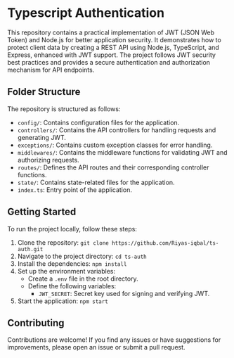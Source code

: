 # Typescript Authentication 

This repository contains a practical implementation of JWT (JSON Web Token) and Node.js for better application security. It demonstrates how to protect client data by creating a REST API using Node.js, TypeScript, and Express, enhanced with JWT support. The project follows JWT security best practices and provides a secure authentication and authorization mechanism for API endpoints.

## Folder Structure

The repository is structured as follows:

- `config/`: Contains configuration files for the application.
- `controllers/`: Contains the API controllers for handling requests and generating JWT.
- `exceptions/`: Contains custom exception classes for error handling.
- `middlewares/`: Contains the middleware functions for validating JWT and authorizing requests.
- `routes/`: Defines the API routes and their corresponding controller functions.
- `state/`: Contains state-related files for the application.
- `index.ts`: Entry point of the application.

## Getting Started

To run the project locally, follow these steps:

1. Clone the repository: `git clone https://github.com/Riyas-iqbal/ts-auth.git`
2. Navigate to the project directory: `cd ts-auth`
3. Install the dependencies: `npm install`
4. Set up the environment variables:
   - Create a `.env` file in the root directory.
   - Define the following variables:
     - `JWT_SECRET`: Secret key used for signing and verifying JWT.
5. Start the application: `npm start`

## Contributing

Contributions are welcome! If you find any issues or have suggestions for improvements, please open an issue or submit a pull request.


